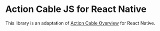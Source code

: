 # Action Cable JS for React Native

This library is an adaptation of [Action Cable Overview](https://edgeguides.rubyonrails.org/action_cable_overview.html) for React Native.
